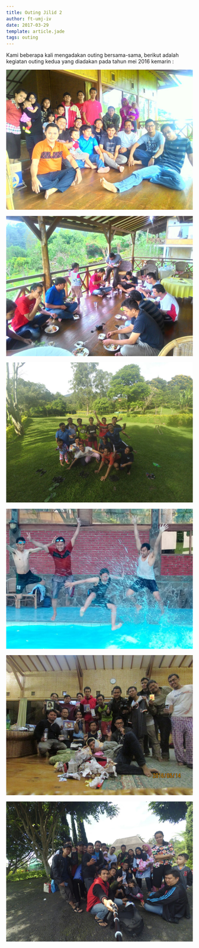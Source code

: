 ```yaml
---
title: Outing Jilid 2
author: ft-umj-iv
date: 2017-03-29
template: article.jade
tags: outing
---
```


Kami beberapa kali mengadakan outing bersama-sama, berikut adalah kegiatan outing kedua yang diadakan pada tahun mei 2016 kemarin :

<span class="more"></span>

![Outing Jilid 2 - 0](outing-2-0.jpg)

![Outing Jilid 2 - 1](outing-2-1.jpg)

![Outing Jilid 2 - 2](outing-2-2.jpg)

![Outing Jilid 2 - 3](outing-2-3.jpg)

![Outing Jilid 2 - 4](outing-2-4.jpg)

![Outing Jilid 2 - 5](outing-2-5.jpg)